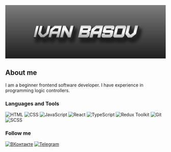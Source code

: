 ![Header =.](https://github.com/IvanBasov94/IvanBasov94/blob/main/assets/header.png)

## About me
I am a beginner frontend software developer.
I have experience in programming logic controllers.

### Languages and Tools
![HTML](https://img.shields.io/badge/-HTML-4d4d4d?style=for-the-badge&logo=HTML5&logoColor=e44d26)
![CSS](https://img.shields.io/badge/-CSS-4d4d4d?style=for-the-badge&logo=CSS3&logoColor=264de4)
![JavaScript](https://img.shields.io/badge/-JavaScript-4d4d4d?style=for-the-badge&logo=JavaScript&logoColor=f7dc1c)
![React](https://img.shields.io/badge/-React-4d4d4d?style=for-the-badge&logo=React&logoColor=00d8ff)
![TypeScript](https://img.shields.io/badge/-TypeScript-4d4d4d?style=for-the-badge&logo=TypeScript&logoColor=007acd)
![Redux Toolkit](https://img.shields.io/badge/-Redux_Toolkit-4d4d4d?style=for-the-badge&logo=Redux&logoColor=7649bb)
![Git](https://img.shields.io/badge/-Git-4d4d4d?style=for-the-badge&logo=Git&logoColor=ef5032)
![SCSS](https://img.shields.io/badge/-SCSS-4d4d4d?style=for-the-badge&logo=Sass&logoColor=be608b)

### Follow me
[![ВКонтакте](https://img.shields.io/badge/-ВКонтакте-4d4d4d?style=for-the-badge&logo=VK&logoColor=5281b9)](https://vk.com/id223165251)
[![Telegram](https://img.shields.io/badge/-Telegram-4d4d4d?style=for-the-badge&logo=Telegram&logoColor=2fa1dd)](https://t.me/IvanBasov94)

